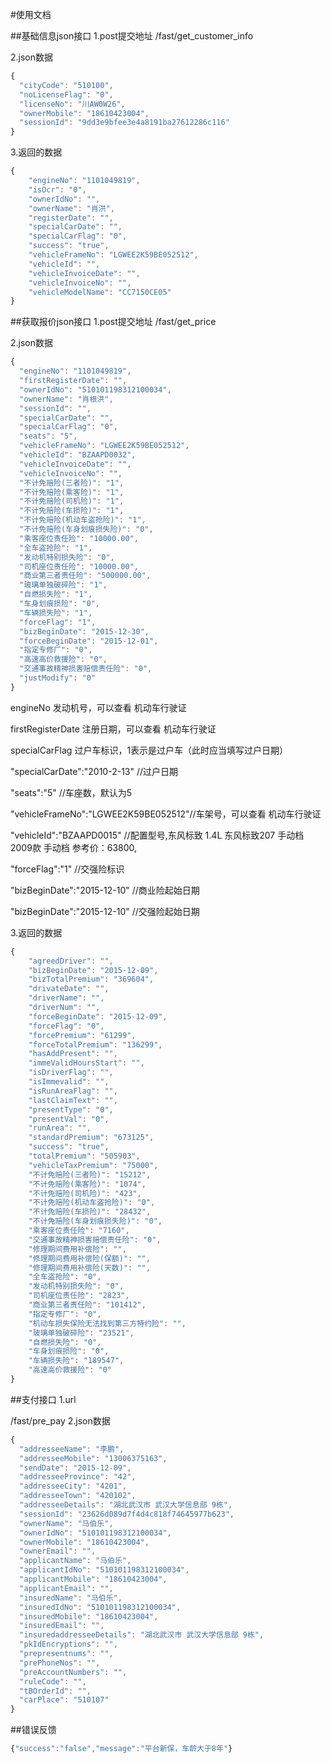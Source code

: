 #使用文档

##基础信息json接口
1.post提交地址
/fast/get_customer_info

2.json数据

``` javascript
{
  "cityCode": "510100",
  "noLicenseFlag": "0",
  "licenseNo": "川AW0W26",
  "ownerMobile": "18610423004",
  "sessionId": "9dd3e9bfee3e4a8191ba27612286c116"
}
```

3.返回的数据

``` javascript
{
    "engineNo": "1101049819", 
    "isOcr": "0", 
    "ownerIdNo": "", 
    "ownerName": "肖洪", 
    "registerDate": "", 
    "specialCarDate": "", 
    "specialCarFlag": "0", 
    "success": "true", 
    "vehicleFrameNo": "LGWEE2K59BE052512", 
    "vehicleId": "", 
    "vehicleInvoiceDate": "", 
    "vehicleInvoiceNo": "", 
    "vehicleModelName": "CC7150CE05"
}

```
##获取报价json接口
1.post提交地址
/fast/get_price

2.json数据
``` javascript
{
  "engineNo": "1101049819",
  "firstRegisterDate": "",
  "ownerIdNo": "510101198312100034",
  "ownerName": "肖根洪",
  "sessionId": "",
  "specialCarDate": "",
  "specialCarFlag": "0",
  "seats": "5",
  "vehicleFrameNo": "LGWEE2K59BE052512",
  "vehicleId": "BZAAPD0032",
  "vehicleInvoiceDate": "",
  "vehicleInvoiceNo": "",
  "不计免赔险(三者险)": "1",
  "不计免赔险(乘客险)": "1",
  "不计免赔险(司机险)": "1",
  "不计免赔险(车损险)": "1",
  "不计免赔险(机动车盗抢险)": "1",
  "不计免赔险(车身划痕损失险)": "0",
  "乘客座位责任险": "10000.00",
  "全车盗抢险": "1",
  "发动机特别损失险": "0",
  "司机座位责任险": "10000.00",
  "商业第三者责任险": "500000.00",
  "玻璃单独破碎险": "1",
  "自燃损失险": "1",
  "车身划痕损险": "0",
  "车辆损失险": "1",
  "forceFlag": "1",
  "bizBeginDate": "2015-12-30",
  "forceBeginDate": "2015-12-01",
  "指定专修厂": "0",
  "高速高价救援险": "0",
  "交通事故精神损害赔偿责任险": "0",
  "justModify": "0"
}
```
engineNo  发动机号，可以查看 机动车行驶证

firstRegisterDate   注册日期，可以查看 机动车行驶证

specialCarFlag 过户车标识，1表示是过户车（此时应当填写过户日期）

"specialCarDate":"2010-2-13"  //过户日期

"seats":"5" //车座数，默认为5

"vehicleFrameNo":"LGWEE2K59BE052512"//车架号，可以查看 机动车行驶证

"vehicleId":"BZAAPD0015"  //配置型号,东风标致 1.4L 东风标致207 手动档 2009款 手动档 参考价：63800,

"forceFlag":"1"   //交强险标识

"bizBeginDate":"2015-12-10" //商业险起始日期

"bizBeginDate":"2015-12-10" //交强险起始日期

3.返回的数据

``` javascript
{
    "agreedDriver": "", 
    "bizBeginDate": "2015-12-09", 
    "bizTotalPremium": "369604", 
    "drivateDate": "", 
    "driverName": "", 
    "driverNum": "", 
    "forceBeginDate": "2015-12-09", 
    "forceFlag": "0", 
    "forcePremium": "61299", 
    "forceTotalPremium": "136299", 
    "hasAddPresent": "", 
    "immeValidHoursStart": "", 
    "isDriverFlag": "", 
    "isImmevalid": "", 
    "isRunAreaFlag": "", 
    "lastClaimText": "", 
    "presentType": "0", 
    "presentVal": "0", 
    "runArea": "", 
    "standardPremium": "673125", 
    "success": "true", 
    "totalPremium": "505903", 
    "vehicleTaxPremium": "75000", 
    "不计免赔险(三者险)": "15212", 
    "不计免赔险(乘客险)": "1074", 
    "不计免赔险(司机险)": "423", 
    "不计免赔险(机动车盗抢险)": "0", 
    "不计免赔险(车损险)": "28432", 
    "不计免赔险(车身划痕损失险)": "0", 
    "乘客座位责任险": "7160", 
    "交通事故精神损害赔偿责任险": "0", 
    "修理期间费用补偿险": "", 
    "修理期间费用补偿险(保额)": "", 
    "修理期间费用补偿险(天数)": "", 
    "全车盗抢险": "0", 
    "发动机特别损失险": "0", 
    "司机座位责任险": "2823", 
    "商业第三者责任险": "101412", 
    "指定专修厂": "0", 
    "机动车损失保险无法找到第三方特约险": "", 
    "玻璃单独破碎险": "23521", 
    "自燃损失险": "0", 
    "车身划痕损险": "0", 
    "车辆损失险": "189547", 
    "高速高价救援险": "0"
}
```

##支付接口
1.url

/fast/pre_pay
2.json数据
``` javascript
{
  "addresseeName": "李鹏",
  "addresseeMobile": "13006375163",
  "sendDate": "2015-12-09",
  "addresseeProvince": "42",
  "addresseeCity": "4201",
  "addresseeTown": "420102",
  "addresseeDetails": "湖北武汉市 武汉大学信息部 9栋",
  "sessionId": "23626d089d7f4d4c818f74645977b623",
  "ownerName": "马伯乐",
  "ownerIdNo": "510101198312100034",
  "ownerMobile": "18610423004",
  "ownerEmail": "",
  "applicantName": "马伯乐",
  "applicantIdNo": "510101198312100034",
  "applicantMobile": "18610423004",
  "applicantEmail": "",
  "insuredName": "马伯乐",
  "insuredIdNo": "510101198312100034",
  "insuredMobile": "18610423004",
  "insuredEmail": "",
  "insuredaddresseeDetails": "湖北武汉市 武汉大学信息部 9栋",
  "pkIdEncryptions": "",
  "prepresentnums": "",
  "prePhoneNos": "",
  "preAccountNumbers": "",
  "ruleCode": "",
  "tBOrderId": "",
  "carPlace": "510107"
}
```

##错误反馈
``` javascript
{"success":"false","message":"平台新保，车龄大于8年"}
```
